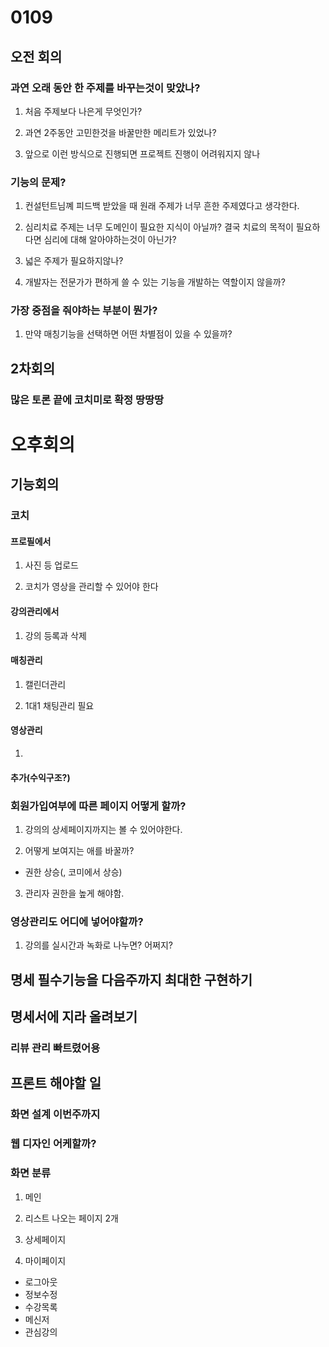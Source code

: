 # 0109

## 오전 회의

### 과연 오래 동안 한 주제를 바꾸는것이 맞았나?

1. 처음 주제보다 나은게 무엇인가?

2. 과연 2주동안 고민한것을 바꿀만한 메리트가 있었나?

3. 앞으로 이런 방식으로 진행되면 프로젝트 진행이 어려워지지 않나

### 기능의 문제?

1. 컨설턴트님꼐 피드백 받았을 때 원래 주제가 너무 흔한 주제였다고 생각한다.

2. 심리치료 주제는 너무 도메인이 필요한 지식이 아닐까? 결국 치료의 목적이 필요하다면 심리에 대해 알아야하는것이 아닌가?

3. 넓은 주제가 필요하지않나?

4. 개발자는 전문가가 편하게 쓸 수 있는 기능을 개발하는 역할이지 않을까?

### 가장 중점을 줘야하는 부분이 뭔가?

1. 만약 매칭기능을 선택하면 어떤 차별점이 있을 수 있을까?


## 2차회의

### 많은 토론 끝에 코치미로 확정 땅땅땅


# 오후회의

## 기능회의

### 코치 

#### 프로필에서

1. 사진 등 업로드

2. 코치가 영상을 관리할 수 있어야 한다

#### 강의관리에서

1. 강의 등록과 삭제

#### 매칭관리

1. 캘린더관리

2. 1대1 채팅관리 필요


#### 영상관리

1.
#### 추가(수익구조?)


### 회원가입여부에 따른 페이지 어떻게 할까?

1. 강의의 상세페이지까지는 볼 수 있어야한다. 

2. 어떻게 보여지는 애를 바꿀까?
 - 권한 상승(, 코미에서 상승)

3. 관리자 권한을 높게 해야함.

### 영상관리도 어디에 넣어야할까?

1. 강의를 실시간과 녹화로 나누면? 어쩌지?

## 명세 필수기능을 다음주까지 최대한 구현하기

## 명세서에 지라 올려보기




### 리뷰 관리 빠트렸어용

## 프론트 해야할 일

### 화면 설계 이번주까지

### 웹 디자인 어케할까?


### 화면 분류

1. 메인

2. 리스트 나오는 페이지 2개

3. 상세페이지

4. 마이페이지
  - 로그아웃
  - 정보수정
  - 수강목록
  - 메신저
  - 관심강의
  


